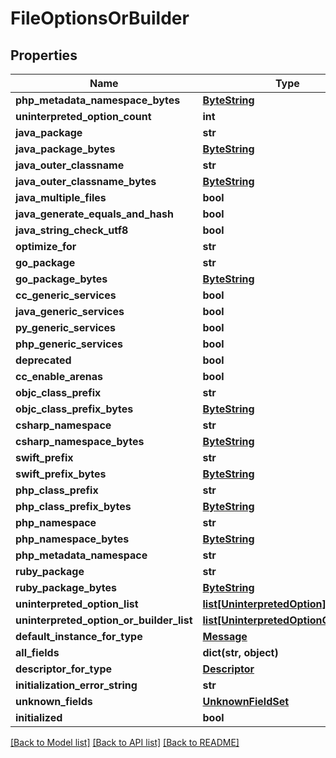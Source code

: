 # FileOptionsOrBuilder

## Properties
Name | Type | Description | Notes
------------ | ------------- | ------------- | -------------
**php_metadata_namespace_bytes** | [**ByteString**](ByteString.md) |  | [optional] 
**uninterpreted_option_count** | **int** |  | [optional] 
**java_package** | **str** |  | [optional] 
**java_package_bytes** | [**ByteString**](ByteString.md) |  | [optional] 
**java_outer_classname** | **str** |  | [optional] 
**java_outer_classname_bytes** | [**ByteString**](ByteString.md) |  | [optional] 
**java_multiple_files** | **bool** |  | [optional] 
**java_generate_equals_and_hash** | **bool** |  | [optional] 
**java_string_check_utf8** | **bool** |  | [optional] 
**optimize_for** | **str** |  | [optional] 
**go_package** | **str** |  | [optional] 
**go_package_bytes** | [**ByteString**](ByteString.md) |  | [optional] 
**cc_generic_services** | **bool** |  | [optional] 
**java_generic_services** | **bool** |  | [optional] 
**py_generic_services** | **bool** |  | [optional] 
**php_generic_services** | **bool** |  | [optional] 
**deprecated** | **bool** |  | [optional] 
**cc_enable_arenas** | **bool** |  | [optional] 
**objc_class_prefix** | **str** |  | [optional] 
**objc_class_prefix_bytes** | [**ByteString**](ByteString.md) |  | [optional] 
**csharp_namespace** | **str** |  | [optional] 
**csharp_namespace_bytes** | [**ByteString**](ByteString.md) |  | [optional] 
**swift_prefix** | **str** |  | [optional] 
**swift_prefix_bytes** | [**ByteString**](ByteString.md) |  | [optional] 
**php_class_prefix** | **str** |  | [optional] 
**php_class_prefix_bytes** | [**ByteString**](ByteString.md) |  | [optional] 
**php_namespace** | **str** |  | [optional] 
**php_namespace_bytes** | [**ByteString**](ByteString.md) |  | [optional] 
**php_metadata_namespace** | **str** |  | [optional] 
**ruby_package** | **str** |  | [optional] 
**ruby_package_bytes** | [**ByteString**](ByteString.md) |  | [optional] 
**uninterpreted_option_list** | [**list[UninterpretedOption]**](UninterpretedOption.md) |  | [optional] 
**uninterpreted_option_or_builder_list** | [**list[UninterpretedOptionOrBuilder]**](UninterpretedOptionOrBuilder.md) |  | [optional] 
**default_instance_for_type** | [**Message**](Message.md) |  | [optional] 
**all_fields** | **dict(str, object)** |  | [optional] 
**descriptor_for_type** | [**Descriptor**](Descriptor.md) |  | [optional] 
**initialization_error_string** | **str** |  | [optional] 
**unknown_fields** | [**UnknownFieldSet**](UnknownFieldSet.md) |  | [optional] 
**initialized** | **bool** |  | [optional] 

[[Back to Model list]](../README.md#documentation-for-models) [[Back to API list]](../README.md#documentation-for-api-endpoints) [[Back to README]](../README.md)

